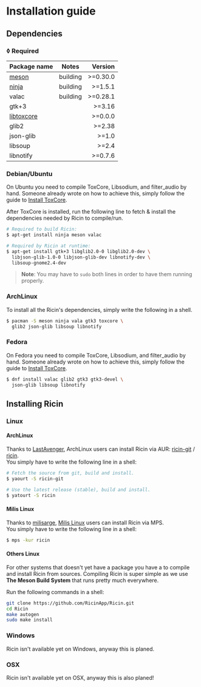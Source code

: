 # Installation guide

## Dependencies
### &loz; Required
| Package name   | Notes      | Version   |
|:---------------|:----------:|----------:|
| [meson]        |  building  | >=0.30.0  |
| [ninja]        |  building  | >=1.5.1   |
| valac          |  building  | >=0.28.1  |
| gtk+3          |            | >=3.16    |
| [libtoxcore]   |            | >=0.0.0   |
| glib2          |            | >=2.38    |
| json-glib      |            | >=1.0     |
| libsoup        |            | >=2.4     |
| libnotify      |            | >=0.7.6   |

### Debian/Ubuntu
On Ubuntu you need to compile ToxCore, Libsodium, and filter_audio by hand. Someone already wrote on how to achieve this, simply follow the guide to [Install ToxCore].

After ToxCore is installed, run the following line to fetch & install the dependencies needed by Ricin to compile/run.

```bash
# Required to build Ricin:
$ apt-get install ninja meson valac

# Required by Ricin at runtime:
$ apt-get install gtk+3 libglib2.0-0 libglib2.0-dev \
  libjson-glib-1.0-0 libjson-glib-dev libnotify-dev \
  libsoup-gnome2.4-dev
```

>**Note**: You may have to `sudo` both lines in order to have
them running properly.

### ArchLinux
To install all the Ricin's dependencies, simply write the
following in a shell.

```bash
$ pacman -S meson ninja vala gtk3 toxcore \
  glib2 json-glib libsoup libnotify
```

### Fedora
On Fedora you need to compile ToxCore, Libsodium, and filter_audio by hand. Someone already wrote on how to achieve this, simply follow the guide to [Install ToxCore].

```bash
$ dnf install valac glib2 gtk3 gtk3-devel \
  json-glib libsoup libnotify
```

## Installing Ricin
### Linux
#### ArchLinux
Thanks to [LastAvenger], ArchLinux users can install Ricin via AUR: [ricin-git] / [ricin](https://aur.archlinux.org/packages/ricin).  
You simply have to write the following line in a shell:

```bash
# Fetch the source from git, build and install.
$ yaourt -S ricin-git

# Use the latest release (stable), build and install.
$ yatourt -S ricin
```

#### Milis Linux
Thanks to [milisarge], [Milis Linux] users can install Ricin via MPS.  
You simply have to write the following line in a shell:

```bash
$ mps -kur ricin
```

#### Others Linux
For other systems that doesn't yet have a package you have a to compile and install Ricin from sources. Compiling Ricin is super simple as we use **The Meson Build System** that runs pretty much everywhere.  

Run the following commands in a shell:
```bash
git clone https://github.com/RicinApp/Ricin.git
cd Ricin
make autogen
sudo make install
```

### Windows
Ricin isn't available yet on Windows, anyway this is planed.

### OSX
Ricin isn't available yet on OSX, anyway this is also planed!

[libtoxcore]: https://github.com/irungentoo/toxcore/blob/master/INSTALL.md
[meson]: http://mesonbuild.com/
[ninja]: http://martine.github.io/ninja/
[LastAvenger]: https://github.com/LastAvenger
[ricin-git]: https://aur.archlinux.org/packages/ricin-git
[milisarge]: https://github.com/milisarge
[Milis Linux]: http://milis.gungre.ch
[Install ToxCore]: https://github.com/irungentoo/toxcore/blob/master/INSTALL.md#build-manually
